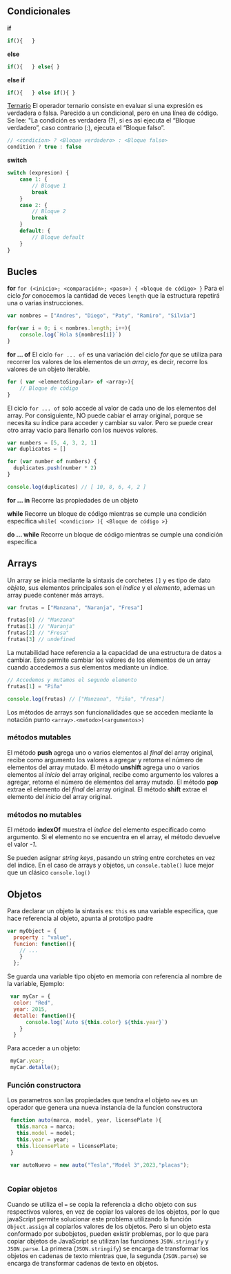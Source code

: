 ## Condicionales

__if__
```js
if(){   }
```

__else__
```js
if(){   } else{ } 
```

__else if__
```js
if(){   } else if(){ }
 ``` 

[Ternario](https://developer.mozilla.org/es/docs/Web/JavaScript/Reference/Operators/Conditional_operator)
El operador ternario consiste en evaluar si una expresión es verdadera o falsa. Parecido a un condicional, pero en una línea de código. Se lee: "La condición es verdadera (?), si es así ejecuta el “Bloque verdadero”, caso contrario (:), ejecuta el “Bloque falso”.
```js 
// <condicion> ? <Bloque verdadero> : <Bloque falso>
condition ? true : false
``` 

__switch__
```js
switch (expresion) {
    case 1: {
        // Bloque 1
        break
    }
    case 2: {
        // Bloque 2
        break
    }
    default: {
        // Bloque default
    }  
}
``` 


## Bucles

__for__
``` for (<inicio>; <comparación>; <paso>) { <bloque de código> } ```
Para el ciclo _for_ conocemos la cantidad de veces ```length``` que la estructura repetirá una o varias instrucciones.
```js
var nombres = ["Andres", "Diego", "Paty", "Ramiro", "Silvia"]

for(var i = 0; i < nombres.length; i++){
    console.log(`Hola ${nombres[i]}`)
}
```


__for ... of__
El ciclo ``` for ... of ``` es una variación del ciclo _for_ que se utiliza para recorrer los valores de los elementos de un _array_, es decir, recorre los valores de un objeto iterable.
```js
for ( var <elementoSingular> of <array>){
    // Bloque de código
}
```
El ciclo ```for ... of``` solo accede al valor de cada uno de los elementos del array. Por consiguiente, NO puede cabiar el array original, porque se necesita su índice para acceder y cambiar su valor. Pero se puede crear otro array vacio para llenarlo con los nuevos valores.
```js
var numbers = [5, 4, 3, 2, 1]
var duplicates = []

for (var number of numbers) {
  duplicates.push(number * 2)
}

console.log(duplicates) // [ 10, 8, 6, 4, 2 ]
```


__for ... in__
Recorre las propiedades de un objeto



__while__
Recorre un bloque de código mientras se cumple una condición específica
``` while( <condicion> ){ <Bloque de código >} ``` 



__do ... while__
 Recorre un bloque de código mientras se cumple una condición específica



## Arrays
Un array se inicia mediante la sintaxis de corchetes ```[]``` y es tipo de dato _objeto_, sus elementos principales son el _indice_ y el _elemento_, ademas un array puede contener más arrays.
```js
var frutas = ["Manzana", "Naranja", "Fresa"]

frutas[0] // "Manzana"
frutas[1] // "Naranja"
frutas[2] // "Fresa"
frutas[3] // undefined
```
La mutabilidad hace referencia a la capacidad de una estructura de datos a cambiar. Esto permite cambiar los valores de los elementos de un array cuando accedemos a sus elementos mediante un índice.
```js
// Accedemos y mutamos el segundo elemento
frutas[1] = "Piña"

console.log(frutas) // ["Manzana", "Piña", "Fresa"]
```
Los métodos de arrays son funcionalidades que se acceden mediante la notación punto ```<array>.<metodo>(<argumentos>)```

### métodos mutables
El método __push__ agrega uno o varios elementos al _final_ del array original, recibe como argumento los valores a agregar y retorna el número de elementos del array mutado.
El método __unshift__ agrega uno o varios elementos al _inicio_ del array original, recibe como argumento los valores a agregar, retorna el número de elementos del array mutado.
El método __pop__ extrae el elemento del _final_ del array original.
El método __shift__ extrae el elemento del _inicio_ del array original.
### métodos no mutables
El método __indexOf__ muestra el _índice_ del elemento especificado como argumento. Si el elemento no se encuentra en el array, el método devuelve el valor _-1_.

Se pueden asignar _string keys_, pasando un string entre corchetes en vez del índice.
En el caso de arrays y objetos, un ```console.table()``` luce mejor que un clásico ```console.log()```




## Objetos
Para declarar un objeto la sintaxis es:
```this``` es una variable especifica, que hace referencia al objeto, apunta al prototipo padre
```js
var myObject = {
  property : "value",
  funcion: function(){
    // ...
    }
  }; 
```
Se guarda una variable tipo objeto en memoria con referencia al nombre de la variable, Ejemplo:
```js
 var myCar = { 
  color: "Red", 
  year: 2015, 
  detalle: function(){
      console.log(`Auto ${this.color} ${this.year}`)
    }
  }
 ```
 Para acceder a un objeto:
 ```js
  myCar.year;
  myCar.detalle();
 ```

### Función constructora
Los parametros son las propiedades que tendra el objeto
```new``` es un operador que genera una nueva instancia de la funcion constructora
 ```js
  function auto(marca, model, year, licensePlate ){
    this.marca = marca;
    this.model = model;
    this.year = year;
    this.licensePlate = licensePlate;
  }

  var autoNuevo = new auto("Tesla","Model 3",2023,"placas");
  
 ```


### Copiar objetos
Cuando se utiliza el ```=``` se copia la referencia a dicho objeto con sus respectivos valores, en vez de copiar los valores de los objetos, por lo que javaScript permite solucionar este problema utilizando la función ```Object.assign``` al copiarlos valores de los objetos. Pero si un objeto esta conformado por subobjetos, pueden existir problemas, por lo que para copiar objetos de JavaScript se utilizan las funciones ```JSON.stringify``` y ```JSON.parse```. La primera (```JSON.stringify```) se encarga de transformar los objetos en cadenas de texto mientras que, la segunda (```JSON.parse```) se encarga de transformar cadenas de texto en objetos.

